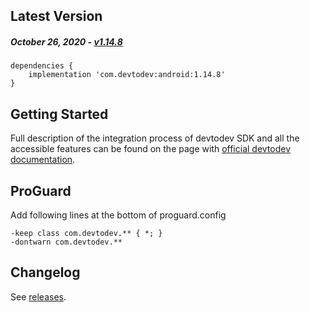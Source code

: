 Latest Version
--------------
##### _October 26, 2020_ - [v1.14.8](https://github.com/devtodev-analytics/android-sdk/releases/latest)

```
dependencies {
    implementation 'com.devtodev:android:1.14.8'
}
```

Getting Started
---------------
Full description of the integration process of devtodev SDK and all the accessible features can be found on the page with [official devtodev documentation](https://www.devtodev.com/help/39).

ProGuard
---------------
Add following lines at the bottom of proguard.config
```
-keep class com.devtodev.** { *; }
-dontwarn com.devtodev.**
```

Changelog
---------
See [releases](https://github.com/devtodev-analytics/android-sdk/releases/).
